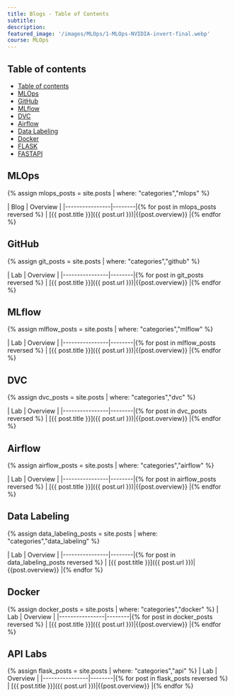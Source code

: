 ```yaml
---
title: Blogs - Table of Contents
subtitle: 
description: 
featured_image: '/images/MLOps/1-MLOps-NVIDIA-invert-final.webp'
course: MLOps
---
```


## Table of contents

- [Table of contents](#table-of-contents)
- [MLOps](#mlops)
- [GitHub](#github)
- [MLflow](#mlflow)
- [DVC](#dvc)
- [Airflow](#airflow)
- [Data Labeling](#data-labeling)
- [Docker](#docker)
- [FLASK](#flask)
- [FASTAPI](#fastapi)

## MLOps

{% assign mlops_posts = site.posts | where: "categories","mlops" %}

| Blog | Overview |
|----------------|--------|{% for post in mlops_posts reversed %}
| [{{ post.title }}]({{ post.url }})|{{post.overview}} |{% endfor %}

## GitHub

{% assign git_posts = site.posts | where: "categories","github" %}

| Lab | Overview |
|----------------|--------|{% for post in git_posts reversed %}
| [{{ post.title }}]({{ post.url }})|{{post.overview}} |{% endfor %}

## MLflow

{% assign mlflow_posts = site.posts | where: "categories","mlflow" %}

| Lab | Overview |
|----------------|--------|{% for post in mlflow_posts reversed %}
| [{{ post.title }}]({{ post.url }})|{{post.overview}} |{% endfor %}

## DVC

{% assign dvc_posts = site.posts | where: "categories","dvc" %}

| Lab | Overview |
|----------------|--------|{% for post in dvc_posts reversed %}
| [{{ post.title }}]({{ post.url }})|{{post.overview}} |{% endfor %}

## Airflow

{% assign airflow_posts = site.posts | where: "categories","airflow" %}

| Lab | Overview |
|----------------|--------|{% for post in airflow_posts reversed %}
| [{{ post.title }}]({{ post.url }})|{{post.overview}} |{% endfor %}



## Data Labeling

{% assign data_labeling_posts = site.posts | where: "categories","data_labeling" %}

| Lab | Overview |
|----------------|--------|{% for post in data_labeling_posts reversed %}
| [{{ post.title }}]({{ post.url }})|{{post.overview}} |{% endfor %}


## Docker

{% assign docker_posts = site.posts | where: "categories","docker" %}
| Lab | Overview |
|----------------|--------|{% for post in docker_posts reversed %}
| [{{ post.title }}]({{ post.url }})|{{post.overview}} |{% endfor %} 


## API Labs

{% assign flask_posts = site.posts | where: "categories","api" %}
| Lab | Overview |
|----------------|--------|{% for post in flask_posts reversed %}
| [{{ post.title }}]({{ post.url }})|{{post.overview}} |{% endfor %}